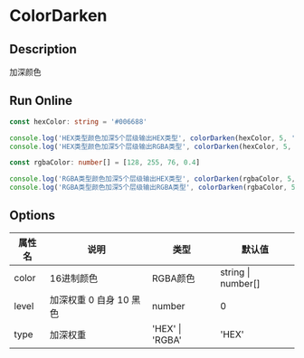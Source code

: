 # ColorDarken

## Description
加深颜色

## Run Online

<RunCode :dependency="`
const toRawType = (data: any): string => Object.prototype.toString.call(data).slice(8, -1)
const isType = (data: any, type: string): boolean => toRawType(data).toLowerCase() === type.toLowerCase()
const isString = (data: any): boolean => isType(data, 'String')
const hexToRgba = (hex: string): number[] => {
  const lengthStrategy: {
    [key: number]: number[]
  } = {
    4: [parseInt(\`0x\${hex.slice(1, 2)}\${hex.slice(1, 2)}\`), parseInt(\`0x\${hex.slice(2, 3)}\${hex.slice(2, 3)}\`), parseInt(\`0x\${hex.slice(3, 4)}\${hex.slice(3, 4)}\`)],
    5: [parseInt(\`0x\${hex.slice(1, 2)}\${hex.slice(1, 2)}\`), parseInt(\`0x\${hex.slice(2, 3)}\${hex.slice(2, 3)}\`), parseInt(\`0x\${hex.slice(3, 4)}\${hex.slice(3, 4)}\`), Math.round(parseInt(\`0x\${hex.slice(4, 5)}\`) / 255 * 100) / 100],
    7: [parseInt(\`0x\${hex.slice(1, 3)}\`), parseInt(\`0x\${hex.slice(3, 5)}\`), parseInt(\`0x\${hex.slice(5, 7)}\`)],
    9: [parseInt(\`0x\${hex.slice(1, 3)}\`), parseInt(\`0x\${hex.slice(3, 5)}\`), parseInt(\`0x\${hex.slice(5, 7)}\`), Math.round(parseInt(\`0x\${hex.slice(7, 9)}\`) / 255 * 100) / 100],
  }
  return lengthStrategy[hex.length] || []
}
const rgbaToHex = (rgba: number[]): string => {
  const [r, g, b, a] = rgba
  if (r >= 0 && r <= 255 && g >= 0 && g <= 255 && b >= 0 && b <= 255)
    return \`#\${((1 << 24) + (r << 16) + (g << 8) + b).toString(16).slice(1)}\${(a || a === 0) ? (a * 255 | 1 << 8).toString(16).slice(1) : ''}\`
  return ''
}
function colorDarken(color: string | number[], level: number = 0, type: 'HEX' | 'RGBA' = 'HEX'): string | number[] {
  let rgba: number[] = color as number[]
  if (isString(color))
    rgba = hexToRgba(color as string)
  for (let i = 0; i < 3; i++) rgba[i] = Math.floor(rgba[i] * (10 - level) / 10)
  return type === 'HEX' ? rgbaToHex(rgba) : rgba
}`">

```ts
const hexColor: string = '#006688'

console.log('HEX类型颜色加深5个层级输出HEX类型', colorDarken(hexColor, 5, 'HEX'))
console.log('HEX类型颜色加深5个层级输出RGBA类型', colorDarken(hexColor, 5, 'RGBA'))

const rgbaColor: number[] = [128, 255, 76, 0.4]

console.log('RGBA类型颜色加深5个层级输出HEX类型', colorDarken(rgbaColor, 5, 'HEX'))
console.log('RGBA类型颜色加深5个层级输出RGBA类型', colorDarken(rgbaColor, 5, 'RGBA'))
```

</RunCode>

## Options

<div class="utils-table">

| 属性名 | 说明 | 类型 | 默认值 |
| --- | --- | --- | --- |
| color | 16进制颜色 | RGBA颜色 | string \| number[] | - |
| level | 加深权重 0 自身 10 黑色 | number | 0 |
| type | 加深权重 | 'HEX' \| 'RGBA' | 'HEX' |

</div>